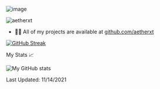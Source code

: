 ![image](https://user-images.githubusercontent.com/77727224/168958965-aef6de21-411e-4125-99cd-2e0fda80ee47.png)

<p align="left"> <img src="https://komarev.com/ghpvc/?username=aetherxt&label=Profile%20views&color=0e75b6&style=flat" alt="aetherxt" /> </p>

- 👨‍💻 All of my projects are available at [github.com/aetherxt](github.com/aetherxt)


[![GitHub Streak](https://github-readme-streak-stats.herokuapp.com?user=aetherxt&theme=holi-theme&date_format=M%20j%5B%2C%20Y%5D)](https://git.io/streak-stats)

My Stats 📈

![My GitHub stats](https://github-readme-stats.vercel.app/api?username=aetherxt&show_icons=true&theme=tokyonight)

Last Updated: 11/14/2021
